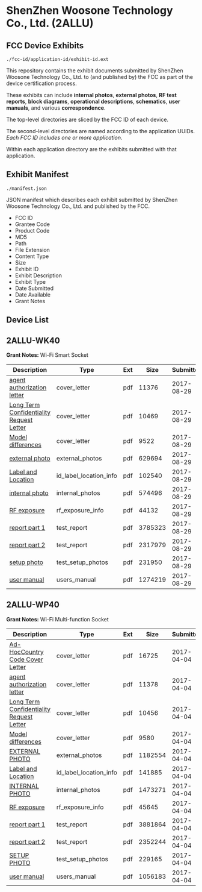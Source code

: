 # ShenZhen Woosone Technology Co., Ltd. (2ALLU)
## FCC Device Exhibits

```
./fcc-id/application-id/exhibit-id.ext
```

This repository contains the exhibit documents submitted by ShenZhen Woosone Technology Co., Ltd. to (and published by) the FCC as part of the device certification process.

These exhibits can include **internal photos**, **external photos**, **RF test reports**, **block diagrams**, **operational descriptions**, **schematics**, **user manuals**, and various **correspondence**.

The top-level directories are sliced by the FCC ID of each device.

The second-level directories are named according to the application UUIDs. *Each FCC ID includes one or more application.*

Within each application directory are the exhibits submitted with that application. 

## Exhibit Manifest

```
./manifest.json
```

JSON manifest which describes each exhibit submitted by ShenZhen Woosone Technology Co., Ltd. and published by the FCC.

- FCC ID
- Grantee Code
- Product Code
- MD5
- Path
- File Extension
- Content Type
- Size
- Exhibit ID
- Exhibit Description
- Exhibit Type
- Date Submitted
- Date Available
- Grant Notes

## Device List
## 2ALLU-WK40
**Grant Notes:** Wi-Fi Smart Socket

| Description | Type | Ext | Size | Submitted | Available |
| ----------- | ---- | --- | ---- | --------- | --------- |
| [agent authorization letter](2ALLU-WK40/7ac2da0c77984d519081849d4a4c7a86/3532639.pdf) | cover_letter | pdf | 11376 | 2017-08-29 | 2017-08-29 |
| [Long Term Confidentiality Request Letter](2ALLU-WK40/7ac2da0c77984d519081849d4a4c7a86/3532646.pdf) | cover_letter | pdf | 10469 | 2017-08-29 | 2017-08-29 |
| [Model differences](2ALLU-WK40/7ac2da0c77984d519081849d4a4c7a86/3532649.pdf) | cover_letter | pdf | 9522 | 2017-08-29 | 2017-08-29 |
| [external photo](2ALLU-WK40/7ac2da0c77984d519081849d4a4c7a86/3532641.pdf) | external_photos | pdf | 629694 | 2017-08-29 | 2017-08-29 |
| [Label and Location](2ALLU-WK40/7ac2da0c77984d519081849d4a4c7a86/3532645.pdf) | id_label_location_info | pdf | 102540 | 2017-08-29 | 2017-08-29 |
| [internal photo](2ALLU-WK40/7ac2da0c77984d519081849d4a4c7a86/3532643.pdf) | internal_photos | pdf | 574496 | 2017-08-29 | 2017-08-29 |
| [RF exposure](2ALLU-WK40/7ac2da0c77984d519081849d4a4c7a86/3532658.pdf) | rf_exposure_info | pdf | 44132 | 2017-08-29 | 2017-08-29 |
| [report part 1](2ALLU-WK40/7ac2da0c77984d519081849d4a4c7a86/3532651.pdf) | test_report | pdf | 3785323 | 2017-08-29 | 2017-08-29 |
| [report part 2](2ALLU-WK40/7ac2da0c77984d519081849d4a4c7a86/3532653.pdf) | test_report | pdf | 2317979 | 2017-08-29 | 2017-08-29 |
| [setup photo](2ALLU-WK40/7ac2da0c77984d519081849d4a4c7a86/3532660.pdf) | test_setup_photos | pdf | 231950 | 2017-08-29 | 2017-08-29 |
| [user manual](2ALLU-WK40/7ac2da0c77984d519081849d4a4c7a86/3532662.pdf) | users_manual | pdf | 1274219 | 2017-08-29 | 2017-08-29 |
## 2ALLU-WP40
**Grant Notes:** Wi-Fi Multi-function Socket

| Description | Type | Ext | Size | Submitted | Available |
| ----------- | ---- | --- | ---- | --------- | --------- |
| [Ad-HocCountry Code Cover Letter](2ALLU-WP40/e05ca27627bd9ffa4f50fc7dd783f026/3343856.pdf) | cover_letter | pdf | 16725 | 2017-04-04 | 2017-04-04 |
| [agent authorization letter](2ALLU-WP40/e05ca27627bd9ffa4f50fc7dd783f026/3343857.pdf) | cover_letter | pdf | 11378 | 2017-04-04 | 2017-04-04 |
| [Long Term Confidentiality Request Letter](2ALLU-WP40/e05ca27627bd9ffa4f50fc7dd783f026/3343863.pdf) | cover_letter | pdf | 10456 | 2017-04-04 | 2017-04-04 |
| [Model differences](2ALLU-WP40/e05ca27627bd9ffa4f50fc7dd783f026/3343864.pdf) | cover_letter | pdf | 9580 | 2017-04-04 | 2017-04-04 |
| [EXTERNAL PHOTO](2ALLU-WP40/e05ca27627bd9ffa4f50fc7dd783f026/3343859.pdf) | external_photos | pdf | 1182554 | 2017-04-04 | 2017-04-04 |
| [Label and Location](2ALLU-WP40/e05ca27627bd9ffa4f50fc7dd783f026/3343861.pdf) | id_label_location_info | pdf | 141885 | 2017-04-04 | 2017-04-04 |
| [INTERNAL PHOTO](2ALLU-WP40/e05ca27627bd9ffa4f50fc7dd783f026/3343860.pdf) | internal_photos | pdf | 1473271 | 2017-04-04 | 2017-04-04 |
| [RF exposure](2ALLU-WP40/e05ca27627bd9ffa4f50fc7dd783f026/3343868.pdf) | rf_exposure_info | pdf | 45645 | 2017-04-04 | 2017-04-04 |
| [report part 1](2ALLU-WP40/e05ca27627bd9ffa4f50fc7dd783f026/3343866.pdf) | test_report | pdf | 3881864 | 2017-04-04 | 2017-04-04 |
| [report part 2](2ALLU-WP40/e05ca27627bd9ffa4f50fc7dd783f026/3343867.pdf) | test_report | pdf | 2352244 | 2017-04-04 | 2017-04-04 |
| [SETUP PHOTO](2ALLU-WP40/e05ca27627bd9ffa4f50fc7dd783f026/3343870.pdf) | test_setup_photos | pdf | 229165 | 2017-04-04 | 2017-04-04 |
| [user manual](2ALLU-WP40/e05ca27627bd9ffa4f50fc7dd783f026/3343872.pdf) | users_manual | pdf | 1056183 | 2017-04-04 | 2017-04-04 |
